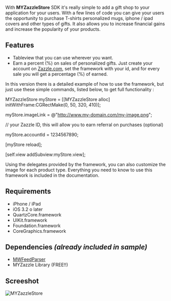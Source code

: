 With **MYZazzleStore** SDK it's really simple to add a gift shop to your application for your users. With a few lines of code you can give your users the opportunity to purchase T-shirts personalized mugs, iphone / ipad covers and other types of gifts. It also allows you to increase financial gains and increase the popularity of your products.

## Features

* Tableview that you can use wherever you want.
* Earn a percent (%) on sales of personalized gifts. Just create your account on [Zazzle.com](http://www.zazzle.com), set the framework with your id, and for every sale you will get a percentage (%) of earned.

In this version there is a detailed example of how to use the framework, but just use these simple commands, listed below, to get full functionality :


MYZazzleStore myStore = [[MYZazzleStore alloc] initWithFrame:CGRectMake(0, 50, 320, 410)];

myStore.imageLink = @"http://www.my-domain.com/my-image.png";

// your Zazzle ID, this will allow you to earn referral on purchases (optional)

myStore.accountId = 1234567890;

[myStore reload];

[self.view addSubview:myStore.view];


Using the delegates provided by the framework, you can also customize the image for each product type. Everything you need to know to use this framework is included in the documentation.

## Requirements

* iPhone / iPad
* iOS 3.2 o later
* QuartzCore.framework
* UIKit.framework
* Foundation.framework
* CoreGraphics.framework

## Dependencies _(already included in sample)_

* [MWFeedParser](https://github.com/priore/MWFeedParser)
* MYZazzle Library (FREE!!)

## Screeshot

![MYZazzleStore](http://www.prioregroup.com/images/github/myzazzlestore.jpg)
 